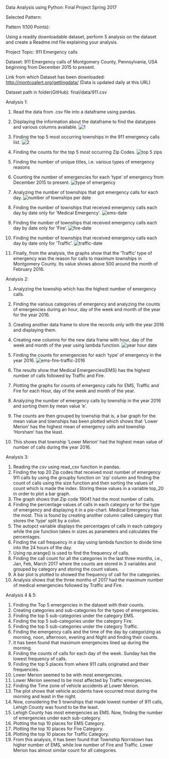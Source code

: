 Data Analysis using Python: Final Project Spring 2017

Selected Pattern:
 
Pattern 1(100 Points):

Using a readily downloadable dataset, perform 5 analysis on the dataset and create a Readme.md file explaining your analysis. 

Project Topic: 911 Emergency calls

Dataset: 911 Emergency calls of Montgomery County, Pennsylvania, USA beginning from December 2015 to present.

Link from which Dataset has been downloaded: http://montcoalert.org/gettingdata/ (Data is updated daily at this URL)

Dataset path in folder(GitHub): final/data/911.csv

Analysis 1: 
1.	Read the data from .csv file into a dataframe using pandas.
2.	Displaying the information about the dataframe to find the datatypes and various columns available.
![1](https://cloud.githubusercontent.com/assets/25045093/25310649/6d2519d2-27b7-11e7-9a04-e03fe85a0c1e.JPG)
3.	Finding the top 5 most occurring townships in the 911 emergency calls list.
![2](https://cloud.githubusercontent.com/assets/25045093/25310650/7577164e-27b7-11e7-9efc-fda3ecb86b8a.JPG)

4.	Finding the counts for the top 5 most occurring Zip Codes.
![top 5 zips](https://cloud.githubusercontent.com/assets/25045093/25310652/8105610a-27b7-11e7-90f3-6fd0b66cf6c7.JPG)

5.	Finding the number of unique titles, i.e. various types of emergency reasons
6.	Counting the number of emergencies for each ‘type’ of emergency from December 2015 to present.
![type of emergency](https://cloud.githubusercontent.com/assets/25045093/25310654/887aa4b8-27b7-11e7-9e33-92af777627e5.JPG)

7.	Analyzing the number of townships that got emergency calls for each day.
![number of townships per date](https://cloud.githubusercontent.com/assets/25045093/25310655/9b11aa4a-27b7-11e7-9b8c-597325f5e1b7.JPG)

8.	Finding the number of townships that received emergency calls each day by date only for 'Medical Emergency'.
![ems-date](https://cloud.githubusercontent.com/assets/25045093/25310656/a0b2b0f2-27b7-11e7-818f-d6f56dee7d1c.JPG)

9.	Finding the number of townships that received emergency calls each day by date only for 'Fire’.
![fire-date](https://cloud.githubusercontent.com/assets/25045093/25310658/a7076ea2-27b7-11e7-999e-5887418a3183.JPG)

10.	Finding the number of townships that received emergency calls each day by date only for 'Traffic’.
![traffic-date](https://cloud.githubusercontent.com/assets/25045093/25310659/aab6d326-27b7-11e7-87f9-acfef1f5065b.JPG)

11.	Finally, from the analysis, the graphs show that the ‘Traffic’ type of emergency was the reason for calls to maximum townships in Montgomery County. Its value shows above 500 around the month of February 2016.



Analysis 2:
1.	Analyzing the township which has the highest number of emergency calls.
2.	Finding the various categories of emergency and analyzing the counts of emergencies during an hour, day of the week and month of the year for the year 2016.
3.	Creating another data frame to store the records only with the year 2016 and displaying them.
4.	Creating new columns for the new data frame with hour, day of the week and month of the year using lambda function.
![year hour date](https://cloud.githubusercontent.com/assets/25045093/25310667/caa56828-27b7-11e7-8fce-8899e2fc31e2.JPG)

5.	Finding the counts for emergencies for each ‘type’ of emergency in the year 2016.
![ems-fire-traffic-2016](https://cloud.githubusercontent.com/assets/25045093/25310669/cfb1f282-27b7-11e7-9b5f-4dcf394f0a37.JPG)

6.	The results show that Medical Emergencies(EMS) has the highest number of calls followed by Traffic and Fire.

7.	Plotting the graphs for counts of emergency calls for EMS, Traffic and Fire for each Hour, day of the week and month of the year.
8.	Analyzing the number of emergency calls by township in the year 2016 and sorting them by mean value ’e’.
9.	The counts are then grouped by township that is, a bar graph for the mean value and townships has been plotted which shows that ‘Lower Merion’ has the highest mean of emergency calls and township ‘Horsham’ has the least.
10.	This shows that township ‘Lower Merion’ had the highest mean value of number of calls during the year 2016.

Analysis 3: 
1.	Reading the csv using read_csv function in pandas.
2.	Finding the top 20 Zip codes that received most number of emergency 911 calls by using the groupby function on ‘zip’ column and finding the count of calls using the size function and then sorting the values of count which is made the index. Storing these values in a variable top_20 in order to plot a bar graph.
3.	The graph shows that Zip code 19041 had the most number of calls.
4.	Finding the percentage values of calls in each category or for the type of emergency and displaying it in a pie-chart. Medical Emergency has the most. This is found by creating another column called category that stores the ‘type’ split by a colon.
5.	The autopct variable displays the percentages of calls in each category while the pie function takes in sizes as parameters and calculates the percentages.
6.	Finding the call frequency in a day using lambda function to divide time into the 24 hours of the day.
7.	Using np.arange() is used to find the frequency of calls.
8.	Finding the call count for all the categories in the last three months, i.e., Jan, Feb, March 2017 where the counts are stored in 3 variables and grouped by category and storing the count values.
9.	A bar plot is plotted to showed the frequency of call for the categories.
10.	Analysis shows that the three months of 2017 had the maximum number of medical emergencies followed by Traffic and Fire.

Analysis 4 & 5:
1.	Finding the Top 5 emergencies in the dataset with their counts.
2.	Creating categories and sub-categories for the types of emergencies.
3.	Finding the top 5 sub-categories under the category EMS.
4.	Finding the top 5 sub-categories under the category Fire.
5.	Finding the top 5 sub-categories under the category Traffic.
6.	Finding the emergency calls and the time of the day by categorizing as morning, noon, afternoon, evening and Night and finding their counts.
7.	It has been found that maximum emergencies lined up during the morning.
8.	Finding the counts of calls for each day of the week. Sunday has the lowest frequency of calls.
9.	Finding the top 5 places from where 911 calls originated and their frequencies.
10.	Lower Merion seemed to be with most emergencies.
11.	Lower Merion seemed to be most affected by Traffic emergencies.
12.	Finding the Time zone of vehicle accidents at Lower Merion.
13.	The plot shows that vehicle accidents have occurred most during the morning and least in the night.
14.	Now, considering the 5 townships that made lowest number of 911 calls, Lehigh County was found to be the least.
15.	Lehigh County has most emergencies as EMS. Now, finding the number of emergencies under each sub-category.
16.	Plotting the top 10 places for EMS Category.
17.	Plotting the top 10 places for Fire Category.
18.	Plotting the top 10 places for Traffic Category.
19.	From this analysis, it has been found that Township Norristown has higher number of EMS, while low number of Fire and Traffic. Lower Merion has almost similar count for all categories.



  


  
